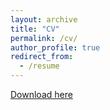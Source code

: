 ```yaml
---
layout: archive
title: "CV"
permalink: /cv/
author_profile: true
redirect_from:
  - /resume
---
```


[Download here](http://sindhusatyavolu.github.io/My_papers/CV_Research_Statement-2.pdf)
